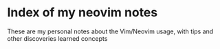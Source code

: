 # Index of my neovim notes

These are my personal notes about the Vim/Neovim usage, with tips and other discoveries learned
concepts
